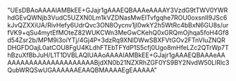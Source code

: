"UEsDBAoAAAAIAMBkEE+GJajr1gAAAEQBAAAeAAAAY3VzdG9tTWV0YWRhdGEvQWNjb3VudC5UZXN0Lm1kVZDNasMwEITvfgqhe7ROU0oxsnII9JSc6kJvQZXXiUA/RivHefy6UdrQvc3ON8Oycnv1jl0wkY2h5WtRc4bBxN6GU8s/urfVK9+qSu4mytEfMOteZ82WUKCWn3MeGwCKehQ0xGRQmOjhqa5foH4Gf8d54Zsr2b/MPM9i3oiYTj/4Gj4P+3dzRq9XNlDWwSBXFVtGOv2FTnVIuZNQRDHGFDOajL0atCOU8FgU4KLdhFTEbTFYdP1S5cfj0Ugo8mHfeLZc2QTrWp7ThBzuXfBbJuH/L1T1DVBLAQIUAAoAAAAIAMBkEE+GJajr1gAAAEQBAAAeAAAAAAAAAAAAAAAAAAAAAABjdXN0b21NZXRhZGF0YS9BY2NvdW50LlRlc3QubWRQSwUGAAAAAAEAAQBMAAAAEgEAAAAA"